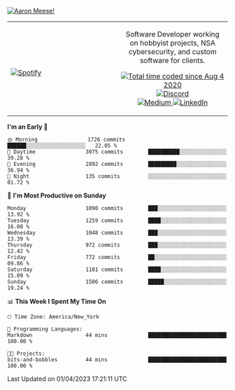[![Aaron Meese!](https://user-images.githubusercontent.com/17814535/88975338-a2aabf00-d27f-11ea-963f-8a19608716b4.png)](https://github.com/ajmeese7/readme-ascii "README ASCII")

<!-- Modified from project here: https://github.com/novatorem/novatorem -->
<table width="100%">
  <tr>
  <td width="50%">

&nbsp; <br> [![Spotify](https://ajmeese7.vercel.app/api/spotify)](https://open.spotify.com/user/ajmeese)

  </td>
  <td width="50%">
    <p align="center">
    Software Developer working on hobbyist projects, NSA cybersecurity, and custom software for clients.
    </p>
    <p align="center">
      <a href="https://wakatime.com/@f726891d-3b02-46cd-9b60-e8c59f9e2b14">
        <img src="https://wakatime.com/badge/user/f726891d-3b02-46cd-9b60-e8c59f9e2b14.svg" alt="Total time coded since Aug 4 2020" title="WakaTime" />
      </a>
      <a href="http://link.aaronmeese.com/discord">
        <img src="https://img.shields.io/badge/discord-ajmeese7%234835-369?style=flat-square&logo=discord&logoColor=white&color=purple" alt="Discord" title="Discord">
      </a>
      <br />
      <a href="https://link.aaronmeese.com/medium">
        <img src="https://img.shields.io/badge/medium-ajmeese7-1DB954?style=flat-square&logo=medium&logoColor=white" alt="Medium" title="Medium">
      </a>
      <a href="https://link.aaronmeese.com/linkedin">
        <img src="https://img.shields.io/badge/linkedIn-aaronmeese-1DB954?style=flat-square&logo=linkedin&logoColor=white&color=blue" alt="LinkedIn" title="LinkedIn">
      </a>
    </p>
  </td>

</table>

[//]: <> (The `&nbsp;` is to have Aphelion take up more space)

<!--START_SECTION:waka-->
**I'm an Early 🐤** 

```text
🌞 Morning                1726 commits        ██████░░░░░░░░░░░░░░░░░░░   22.05 % 
🌆 Daytime                3075 commits        ██████████░░░░░░░░░░░░░░░   39.28 % 
🌃 Evening                2892 commits        █████████░░░░░░░░░░░░░░░░   36.94 % 
🌙 Night                  135 commits         ░░░░░░░░░░░░░░░░░░░░░░░░░   01.72 % 
```
📅 **I'm Most Productive on Sunday** 

```text
Monday                   1090 commits        ███░░░░░░░░░░░░░░░░░░░░░░   13.92 % 
Tuesday                  1259 commits        ████░░░░░░░░░░░░░░░░░░░░░   16.08 % 
Wednesday                1048 commits        ███░░░░░░░░░░░░░░░░░░░░░░   13.39 % 
Thursday                 972 commits         ███░░░░░░░░░░░░░░░░░░░░░░   12.42 % 
Friday                   772 commits         ██░░░░░░░░░░░░░░░░░░░░░░░   09.86 % 
Saturday                 1181 commits        ████░░░░░░░░░░░░░░░░░░░░░   15.09 % 
Sunday                   1506 commits        █████░░░░░░░░░░░░░░░░░░░░   19.24 % 
```


📊 **This Week I Spent My Time On** 

```text
🕑︎ Time Zone: America/New_York

💬 Programming Languages: 
Markdown                 44 mins             █████████████████████████   100.00 % 

🐱‍💻 Projects: 
bits-and-bobbles         44 mins             █████████████████████████   100.00 % 
```


 Last Updated on 01/04/2023 17:21:11 UTC
<!--END_SECTION:waka-->
